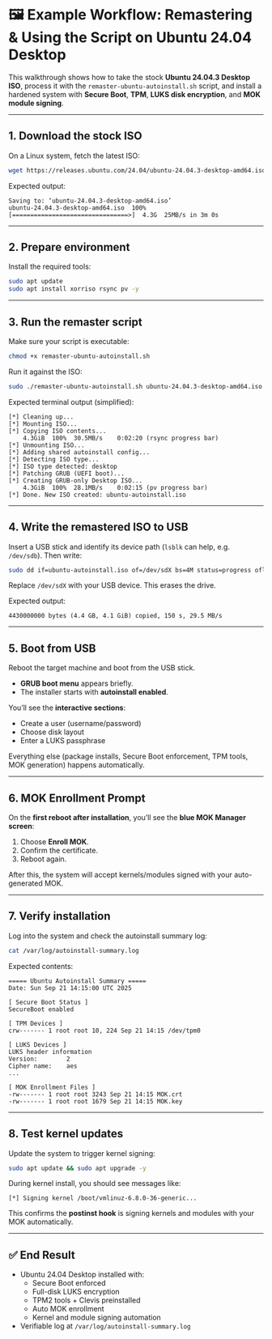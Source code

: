 # 🖼️ Example Workflow: Remastering & Using the Script on Ubuntu 24.04 Desktop

This walkthrough shows how to take the stock **Ubuntu 24.04.3 Desktop ISO**, process it with the `remaster-ubuntu-autoinstall.sh` script, and install a hardened system with **Secure Boot**, **TPM**, **LUKS disk encryption**, and **MOK module signing**.

---

## 1. Download the stock ISO

On a Linux system, fetch the latest ISO:

```bash
wget https://releases.ubuntu.com/24.04/ubuntu-24.04.3-desktop-amd64.iso
```

Expected output:

```
Saving to: ‘ubuntu-24.04.3-desktop-amd64.iso’
ubuntu-24.04.3-desktop-amd64.iso  100%[================================>]  4.3G  25MB/s in 3m 0s
```

---

## 2. Prepare environment

Install the required tools:

```bash
sudo apt update
sudo apt install xorriso rsync pv -y
```

---

## 3. Run the remaster script

Make sure your script is executable:

```bash
chmod +x remaster-ubuntu-autoinstall.sh
```

Run it against the ISO:

```bash
sudo ./remaster-ubuntu-autoinstall.sh ubuntu-24.04.3-desktop-amd64.iso
```

Expected terminal output (simplified):

```
[*] Cleaning up...
[*] Mounting ISO...
[*] Copying ISO contents...
    4.3GiB  100%  30.5MB/s    0:02:20 (rsync progress bar)
[*] Unmounting ISO...
[*] Adding shared autoinstall config...
[*] Detecting ISO type...
[*] ISO type detected: desktop
[*] Patching GRUB (UEFI boot)...
[*] Creating GRUB-only Desktop ISO...
    4.3GiB  100%  28.1MB/s    0:02:15 (pv progress bar)
[*] Done. New ISO created: ubuntu-autoinstall.iso
```

---

## 4. Write the remastered ISO to USB

Insert a USB stick and identify its device path (`lsblk` can help, e.g. `/dev/sdb`). Then write:

```bash
sudo dd if=ubuntu-autoinstall.iso of=/dev/sdX bs=4M status=progress oflag=sync
```

Replace `/dev/sdX` with your USB device. This erases the drive.

Expected output:

```
4430000000 bytes (4.4 GB, 4.1 GiB) copied, 150 s, 29.5 MB/s
```

---

## 5. Boot from USB

Reboot the target machine and boot from the USB stick.

- **GRUB boot menu** appears briefly.  
- The installer starts with **autoinstall enabled**.  

You’ll see the **interactive sections**:  
- Create a user (username/password)  
- Choose disk layout  
- Enter a LUKS passphrase  

Everything else (package installs, Secure Boot enforcement, TPM tools, MOK generation) happens automatically.

---

## 6. MOK Enrollment Prompt

On the **first reboot after installation**, you’ll see the **blue MOK Manager screen**:

1. Choose **Enroll MOK**.  
2. Confirm the certificate.  
3. Reboot again.  

After this, the system will accept kernels/modules signed with your auto-generated MOK.

---

## 7. Verify installation

Log into the system and check the autoinstall summary log:

```bash
cat /var/log/autoinstall-summary.log
```

Expected contents:

```
===== Ubuntu Autoinstall Summary =====
Date: Sun Sep 21 14:15:00 UTC 2025

[ Secure Boot Status ]
SecureBoot enabled

[ TPM Devices ]
crw------- 1 root root 10, 224 Sep 21 14:15 /dev/tpm0

[ LUKS Devices ]
LUKS header information
Version:        2
Cipher name:    aes
...

[ MOK Enrollment Files ]
-rw------- 1 root root 3243 Sep 21 14:15 MOK.crt
-rw------- 1 root root 1679 Sep 21 14:15 MOK.key
```

---

## 8. Test kernel updates

Update the system to trigger kernel signing:

```bash
sudo apt update && sudo apt upgrade -y
```

During kernel install, you should see messages like:

```
[*] Signing kernel /boot/vmlinuz-6.8.0-36-generic...
```

This confirms the **postinst hook** is signing kernels and modules with your MOK automatically.

---

## ✅ End Result

- Ubuntu 24.04 Desktop installed with:
  - Secure Boot enforced
  - Full-disk LUKS encryption
  - TPM2 tools + Clevis preinstalled
  - Auto MOK enrollment
  - Kernel and module signing automation
- Verifiable log at `/var/log/autoinstall-summary.log`

